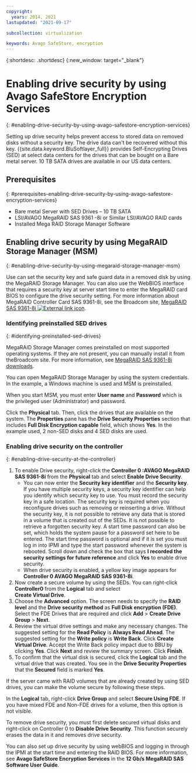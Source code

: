 ```yaml
---
copyright:
  years: 2014, 2021
lastupdated: "2021-09-17"

subcollection: virtualization

keywords: Avago SafeStore, encryption
---
```


{:shortdesc: .shortdesc}
{:new_window: target="_blank"}

# Enabling drive security by using Avago SafeStore Encryption Services
{: #enabling-drive-security-by-using-avago-safestore-encryption-services}

Setting up drive security helps prevent access to stored data on removed disks without a security key. The drive data can't be recovered without this key. {{site.data.keyword.BluSoftlayer_full}} provides Self-Encrypting Drives (SED) at select data centers for the drives that can be bought on a Bare metal server. 10 TB SATA drives are available in our US data centers.

## Prerequisites
{: #prerequisites-enabling-drive-security-by-using-avago-safestore-encryption-services}

* Bare metal Server with SED Drives – 10 TB SATA
* LSI/AVAGO MegaRAID SAS 9361 -8i or Similar LSI/AVAGO RAID cards
* Installed Mega RAID Storage Manager Software

## Enabling drive security by using MegaRAID Storage Manager (MSM)
{: #enabling-drive-security-by-using-megaraid-storage-manager-msm}

Use can set the security key and safe guard data in a removed disk by using the MegaRAID Storage Manager. You can also use the WebBIOS interface that requires a security key at server start time to enter the MegaRAID card BIOS to configure the drive security setting. For more information about MegaRAID Controller Card SAS 9361-8i, see the Broadcom site, [MegaRAID SAS 9361-8i ![External link icon](../../icons/launch-glyph.svg "External link icon")](https://www.broadcom.com/products/storage/raid-controllers/megaraid-sas-9361-8i#documentation).

### Identifying preinstalled SED drives
{: #identifying-preinstalled-sed-drives}

MegaRAID Storage Manager comes preinstalled on most supported operating systems. If they are not present, you can manually install it from theBroadcom site. For more information, see [MegaRAID SAS 9361-8i downloads](https://www.broadcom.com/products/storage/raid-controllers/megaraid-sas-9361-8i#downloads).

You can open MegaRAID Storage Manager by using the system credentials. In the example, a Windows machine is used and MSM is preinstalled.

When you start MSM, you must enter **User name** and **Password** which is the privileged user (Administrator) and password.



Click the **Physical** tab. Then, click the drives that are available on the system. The **Properties** pane has the
**Drive Security Properties** section that includes **Full Disk Encryption capable** field, which shows **Yes**. In the example used, 2 non-SED disks and 4 SED disks are used.



### Enabling drive security on the controller
{: #enabling-drive-security-at-the-controller}

1. To enable Drive security, right-click the **Controller 0 :AVAGO MegaRAID SAS 9361-8i** from the **Physical** tab and select
**Enable Drive Security**.
   * You can now enter the **Security key identifier** and the **Security key**. If you have multiple security keys, a security key identifier can help you identify which security key to use. You must record the security key in a safe location. The security key is required when you reconfigure drives such as removing or reinserting a drive. Without the security key, it is not possible to retrieve any data that is stored in a volume that is created out of the SEDs. It is not possible to retrieve a forgotten security key. A start time password can also be set, which holds the system pause for a password set here to be entered. The start time password is optional and if it is set you must log in into IPMI and type the start password whenever the system is rebooted. Scroll down and check the box that says **I recorded the security settings for future reference** and click **Yes** to enable drive security.
   * When drive security is enabled, a yellow key image appears for **Controller 0 AVAGO MegaRAID SAS 9361-8i**.
2. Now create a secure volume by using the SEDs. You can right-click **Controller0** from the **Logical** tab and select  
**Create Virtual Drive**.
3. Choose the **Advanced** option. The screen needs to specify the **RAID level** and the **Drive security method** as
**Full Disk encryption (FDE)**. Select the FDE Drives that are required and click **Add** > **Create Drive Group** > **Next**.
4. Review the virtual drive settings and make any necessary changes. The suggested setting for the **Read Policy** is **Always Read Ahead**. The suggested setting for the **Write policy** is **Write Back**. Click **Create Virtual Drive**. Accept the Write Back policy impact due to BBU by clicking **Yes**. Click **Next** and review the summary screen. Click **Finish**.
5. To confirm that the virtual disk is secured, click the **Logical** tab and the virtual drive that was created. You see in the **Drive Security Properties** that the **Secured** field is marked **Yes**.









If the server came with RAID volumes that are already created by using SED drives, you can make the volume secure by following these steps.

In the **Logical** tab, right-click **Drive Group** and select **Secure Using FDE**. If you have mixed FDE and Non-FDE
drives for a volume, then this option is not visible.



To remove drive security, you must first delete secured virtual disks and right-click on Controller 0 to **Disable Drive Security**. This function securely erases the data in it and removes drive security.

You can also set up drive security by using webBIOS and logging in through the IPMI at the start time and entering the RAID BIOS. For more information, see **Avago SafeStore Encryption Services** in the **12 Gb/s MegaRAID SAS Software User Guide**.
